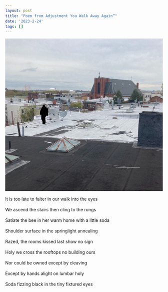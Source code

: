 ```yaml
---
layout: post
title: "Poem from Adjustment You Walk Away Again”"
date: '2023-2-24'
tags: []
---
```


![solar](/assets/roof.jpeg)

It is too late to falter in our walk into the eyes<br>
<br>
We ascend the stairs then cling to the rungs<br>
<br>
Satiate the bee in her warm home with a little soda<br>
<br>
Shoulder surface in the springlight annealing<br>
<br>
Razed, the rooms kissed last show no sign<br>
<br>
Holy we cross the rooftops no building ours<br>
<br>
Nor could be owned except by cleaving<br>
<br>
Except by hands alight on lumbar holy<br>
<br>
Soda fizzing black in the tiny fixtured eyes